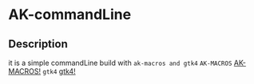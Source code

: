 # AK-commandLine
## Description
it is a simple commandLine build with `ak-macros and gtk4`
`AK-MACROS`
 <a href="https://crates.io/crates/ak_macros">AK-MACROS!</a> 
 `gtk4`
  <a href="https://gtk-rs.org/">gtk4!</a> 
